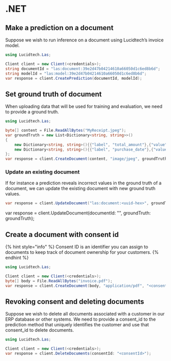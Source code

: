 # .NET

## Make a prediction on a document

Suppose we wish to run inference on a document using Lucidtech’s invoice model.

```cs
using Lucidtech.Las;

Client client = new Client(<credentials>);
string documentId = "las:document:39e2d47b04214610a66050d1c6ed8b6d";
string modelId = "las:model:39e2d47b04214610a66050d1c6ed8b6d";
var response = client.CreatePrediction(documentId, modelId);
```

## Set ground truth of document

When uploading data that will be used for training and evaluation, we need to provide a ground truth.
```cs
using Lucidtech.Las;

byte[] content = File.ReadAllBytes("MyReceipt.jpeg");
var groundTruth = new List<Dictionary<string, string>>()
{ 
    new Dictionary<string, string>(){{"label", "total_amount"},{"value", "54.50"}},
    new Dictionary<string, string>(){{"label", "purchase_date"},{"value", "2007-07-30"}}
};
var response = client.CreateDocument(content, "image/jpeg", groundTruth: groundTruth);
```
### Update an existing document
If for instance a prediction reveals incorrect values in the ground truth of a document, 
we can update the existing document with new ground truth values.
```cs
var response = client.UpdateDocument("las:document:<uuid-hex>", groundTruth: groundTruth);
```


var response = client.UpdateDocument(documentId: "<documentId>", groundTruth: groundTruth);
## Create a document with consent id

{% hint style="info" %}
Consent ID is an identifier you can assign to documents to keep track of document ownership for your customers.
{% endhint %}

```cs
using Lucidtech.Las;

Client client = new Client(<credentials>);
byte[] body = File.ReadAllBytes("invoice.pdf");
var response = client.CreateDocument(body, "application/pdf", "<consent id>");
```

## Revoking consent and deleting documents

Suppose we wish to delete all documents associated with a customer in our ERP database or other systems. We need to provide a consent\_id to the prediction method that uniquely identifies the customer and use that consent\_id to delete documents.

```cs
using Lucidtech.Las;

Client client = new Client(<credentials>);
var response = client.DeleteDocuments(consentId: "<consentId>");
```
